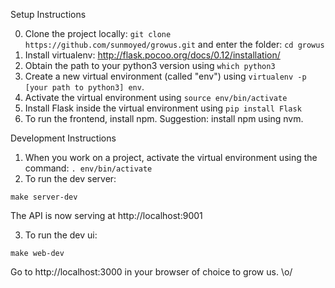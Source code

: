 Setup Instructions

0. Clone the project locally: `git clone https://github.com/sunmoyed/growus.git` and enter the folder: `cd growus`
1. Install virtualenv: http://flask.pocoo.org/docs/0.12/installation/
2. Obtain the path to your python3 version using `which python3`
3. Create a new virtual environment (called "env") using `virtualenv -p [your path to python3] env`.
4. Activate the virtual environment using `source env/bin/activate`
5. Install Flask inside the virtual environment using `pip install Flask`
6. To run the frontend, install npm. Suggestion: install npm using nvm.

Development Instructions

1. When you work on a project, activate the virtual environment using the command: `. env/bin/activate`
2. To run the dev server:
  ```
  make server-dev
  ```
  The API is now serving at http://localhost:9001

3. To run the dev ui:
  ```
  make web-dev
  ```
  Go to http://localhost:3000 in your browser of choice to grow us. \o/
